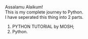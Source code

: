 Assalamu Alaikum!<br>
This is my complete journey to Python.<br>
I have seperated this thing into 2 parts.<br>
1. PYTHON TUTORIAL by MOSH;
2. Python.
